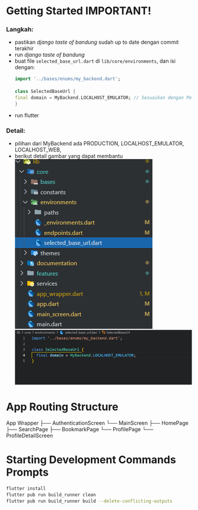 # Getting Started IMPORTANT!

### Langkah:
- pastikan *django taste of bandung* sudah up to date dengan commit terakhir
- run *django taste of bandung*
- buat file `selected_base_url.dart` di `lib/core/environments`, dan isi dengan:
    ```dart
    import '../bases/enums/my_backend.dart';

    class SelectedBaseUrl {
    final domain = MyBackend.LOCALHOST_EMULATOR; // Sesuaikan dengan Perangkat Debugging
    }
    ```
- run flutter

### Detail:
* pilihan dari MyBackend ada PRODUCTION, LOCALHOST_EMULATOR, LOCALHOST_WEB,
* berikut detail gambar yang dapat membantu
    ![Lokasi File `selected_base_url.dart`](file_location.png)
    ![Isi dari File `selected_base_url.dart`](isi_file.png)

# App Routing Structure

App Wrapper
├── AuthenticationScreen
└── MainScreen
    ├── HomePage
    ├── SearchPage
    ├── BookmarkPage
    └── ProfilePage
        └── ProfileDetailScreen

# Starting Development Commands Prompts

```bash
flutter install
flutter pub run build_runner clean
flutter pub run build_runner build --delete-conflicting-outputs
```